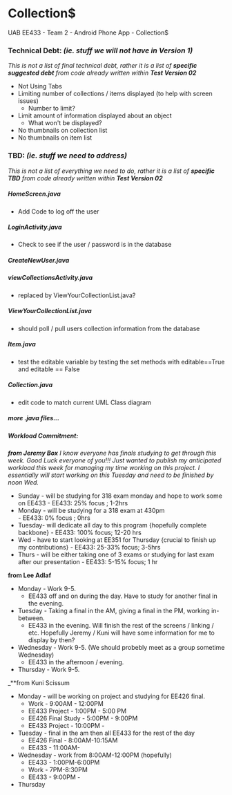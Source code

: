 Collection$
===========

UAB EE433 - Team 2 - Android Phone App - Collection$

### Technical Debt: _(ie. stuff we will not have in Version 1)_

_This is not a list of final technical debt, rather it is a list of **specific suggested debt** from code already written within **Test Version 02**_

*	Not Using Tabs
*	Limiting number of collections / items displayed (to help with screen issues)
	*	Number to limit?
*	Limit amount of information displayed about an object
	*	What won't be displayed?
*	No thumbnails on collection list
*	No thumbnails on item list

### TBD: _(ie. stuff we need to address)_

_This is not a list of everything we need to do, rather it is a list of **specific TBD** from code already written within **Test Version 02**_

##### HomeScreen.java

*	Add Code to log off the user

##### LoginActivity.java

*	Check to see if the user / password is in the database

##### CreateNewUser.java

##### viewCollectionsActivity.java

*	replaced by ViewYourCollectionList.java? 

##### ViewYourCollectionList.java

*	should poll / pull users collection information from the database

##### Item.java

*	test the editable variable by testing the set methods with editable==True and editable == False

##### Collection.java 

*	edit code to match current UML Class diagram

##### more .java files...



##### Workload Commitment:
_**from Jeremy Box** I know everyone has finals studying to get through this week. Good Luck everyone of you!!!
Just wanted to publish my anticipated workload this week for managing my time working on this project. I essentially 
will start working on this Tuesday and need to be finished by noon Wed._

* Sunday - will be studying for 318 exam monday and hope to work some on EE433 
		 - EE433: 25% focus ;  1-2hrs
* Monday -  will be studying for a 318 exam at 430pm 						   
		 - EE433: 0% focus ;  0hrs
* Tuesday- will dedicate all day to this program {hopefully complete backbone}
		 - EE433: 100% focus;  12-20 hrs
* Wed    - have to start looking at EE351 for Thursday {crucial to finish up my contributions}
		 - EE433: 25-33% focus;  3-5hrs
* Thurs  - will be either taking one of 3 exams or studying for last exam after our presentation
		 - EE433: 5-15% focus;  1 hr

**from Lee Adlaf**

*	Monday - Work 9-5.
	*	EE433 off and on during the day.  Have to study for another final in the evening.
*	Tuesday - Taking a final in the AM, giving a final in the PM, working in-between.
	*	EE433 in the evening.  Will finish the rest of the screens / linking / etc.  Hopefully Jeremy / Kuni will have some information for me to display by then?
*	Wednesday - Work 9-5. (We should probebly meet as a group sometime Wednesday)
	*	EE433 in the afternoon / evening.  
*	Thursday - Work 9-5.

_**from Kuni Scissum
*	Monday - will be working on project and studying for EE426 final.
	* 	Work - 9:00AM - 12:00PM
	*	EE433 Project - 1:00PM - 5:00 PM
	*	EE426 Final Study - 5:00PM - 9:00PM
	*	EE433 Project - 10:00PM - 
*	Tuesday - final in the am then all EE433 for the rest of the day 
	*	EE426 Final - 8:00AM-10:15AM 
	*	EE433 - 11:00AM-
*	Wednesday - work from 8:00AM-12:00PM (hopefully)
	*	EE433 - 1:00PM-6:00PM
	*	Work - 7PM-8:30PM
	*	EE433 - 9:00PM - 
*	Thursday


